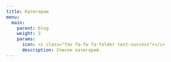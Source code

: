 ```yaml
---
title: Категории
menu:
  main:
    parent: blog
    weight: 3
    params:
      icon: <i class="fas fa-fw fa-folder text-success"></i>
      description: Список категорий.
---
```

